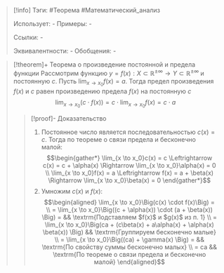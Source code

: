 > [!info]
> Тэги: #Теорема #Математический_анализ   
> 
> Использует: *-*
> Примеры: *-*
> 
> Ссылки: *-*
> 
> Эквивалентности: *-*
> Обобщения: *-*

> [!theorem]+ Теорема о произведение постоянной и предела функции
> Рассмотрим функцию $y = f(x):X \subset \mathbb{R^{\pm\infty}}\rightarrow Y \subset \mathbb{R^{\pm\infty}}$ и постоянную $c$. Пусть $\displaystyle\lim_{x\to x_0}f(x) = a$. Тогда предел произведения $f(x)$ и $c$ равен произведению предела $f(x)$ на постоянную $c$
> $$\lim_{x\to x_0}\Big(c \cdot f(x)\Big) = c \cdot \lim_{x\to x_0}f(x) = c \cdot a$$
> > [!proof]- Доказательство
> > 1. Постоянное число является последовательностью $c(x) = c$. Тогда по теореме о связи предела и бесконечно малой: $$\begin{gather*} \lim_{x \to x_0}c(x) = c \Leftrightarrow c(x) = c + \alpha(x) \Rightarrow \lim_{x \to x_0}\alpha(x) = 0 \\ \lim_{x \to x_0}f(x) = a \Leftrightarrow f(x) = a + \beta(x) \Rightarrow \lim_{x \to x_0}\beta(x) = 0 \end{gather*}$$
> > 2. Умножим $c(x)$ и $f(x)$: $$\begin{aligned} \lim_{x \to x_0}\Big(c(x) \cdot f(x)\Big) = \\ = \lim_{x \to x_0}\Big((c + \alpha(x)) \cdot (a + \beta(x)) \Big) = && \textrm{Подставляем $f(x)$ и $g(x)$ из п. 1} \\  = \lim_{x \to x_0}\Big(ca + (c\beta(x) + a\alpha(x) + \alpha(x) \beta(x)) \Big) && \textrm{Группируем бесконечно малые} \\ = \lim_{x \to x_0}\Big((ca) + \gamma(x) \Big) =  && \textrm{По свойству суммы бесконечно малых} \\ = ca  && \textrm{По теореме о связи предела и бесконечно малой} \end{aligned}$$

